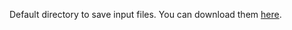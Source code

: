 Default directory to save input files. You can download them [here](https://www.kaggle.com/c/cdiscount-image-classification-challenge/data).